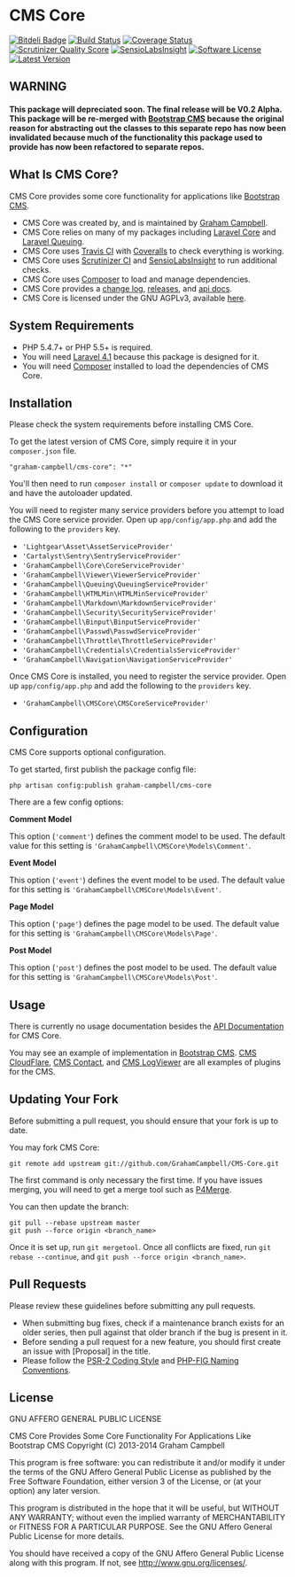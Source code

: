 CMS Core
========


[![Bitdeli Badge](https://d2weczhvl823v0.cloudfront.net/GrahamCampbell/CMS-Core/trend.png)](https://bitdeli.com/free "Bitdeli Badge")
[![Build Status](https://travis-ci.org/GrahamCampbell/CMS-Core.png)](https://travis-ci.org/GrahamCampbell/CMS-Core)
[![Coverage Status](https://coveralls.io/repos/GrahamCampbell/CMS-Core/badge.png)](https://coveralls.io/r/GrahamCampbell/CMS-Core)
[![Scrutinizer Quality Score](https://scrutinizer-ci.com/g/GrahamCampbell/CMS-Core/badges/quality-score.png?s=abade2f7af64ae1b36516618be72c26f9fd560bc)](https://scrutinizer-ci.com/g/GrahamCampbell/CMS-Core)
[![SensioLabsInsight](https://insight.sensiolabs.com/projects/4704d948-2c7e-46c6-8d28-2c93594a600e/mini.png)](https://insight.sensiolabs.com/projects/4704d948-2c7e-46c6-8d28-2c93594a600e)
[![Software License](https://poser.pugx.org/graham-campbell/cms-core/license.png)](https://github.com/GrahamCampbell/CMS-Core/blob/master/LICENSE.md)
[![Latest Version](https://poser.pugx.org/graham-campbell/cms-core/v/stable.png)](https://packagist.org/packages/graham-campbell/cms-core)


## WARNING

#### This package will depreciated soon. The final release will be V0.2 Alpha. This package will be re-merged with [Bootstrap CMS](https://github.com/GrahamCampbell/Bootstrap-CMS) because the original reason for abstracting out the classes to this separate repo has now been invalidated because much of the functionality this package used to provide has now been refactored to separate repos.


## What Is CMS Core?

CMS Core provides some core functionality for applications like [Bootstrap CMS](https://github.com/GrahamCampbell/Bootstrap-CMS).

* CMS Core was created by, and is maintained by [Graham Campbell](https://github.com/GrahamCampbell).
* CMS Core relies on many of my packages including [Laravel Core](https://github.com/GrahamCampbell/Laravel-Core) and [Laravel Queuing](https://github.com/GrahamCampbell/Laravel-Queuing).
* CMS Core uses [Travis CI](https://travis-ci.org/GrahamCampbell/CMS-Core) with [Coveralls](https://coveralls.io/r/GrahamCampbell/CMS-Core) to check everything is working.
* CMS Core uses [Scrutinizer CI](https://scrutinizer-ci.com/g/GrahamCampbell/CMS-Core) and [SensioLabsInsight](https://insight.sensiolabs.com/projects/4704d948-2c7e-46c6-8d28-2c93594a600e) to run additional checks.
* CMS Core uses [Composer](https://getcomposer.org) to load and manage dependencies.
* CMS Core provides a [change log](https://github.com/GrahamCampbell/CMS-Core/blob/master/CHANGELOG.md), [releases](https://github.com/GrahamCampbell/CMS-Core/releases), and [api docs](http://grahamcampbell.github.io/CMS-Core).
* CMS Core is licensed under the GNU AGPLv3, available [here](https://github.com/GrahamCampbell/CMS-Core/blob/master/LICENSE.md).


## System Requirements

* PHP 5.4.7+ or PHP 5.5+ is required.
* You will need [Laravel 4.1](http://laravel.com) because this package is designed for it.
* You will need [Composer](https://getcomposer.org) installed to load the dependencies of CMS Core.


## Installation

Please check the system requirements before installing CMS Core.

To get the latest version of CMS Core, simply require it in your `composer.json` file.

`"graham-campbell/cms-core": "*"`

You'll then need to run `composer install` or `composer update` to download it and have the autoloader updated.

You will need to register many service providers before you attempt to load the CMS Core service provider. Open up `app/config/app.php` and add the following to the `providers` key.

* `'Lightgear\Asset\AssetServiceProvider'`
* `'Cartalyst\Sentry\SentryServiceProvider'`
* `'GrahamCampbell\Core\CoreServiceProvider'`
* `'GrahamCampbell\Viewer\ViewerServiceProvider'`
* `'GrahamCampbell\Queuing\QueuingServiceProvider'`
* `'GrahamCampbell\HTMLMin\HTMLMinServiceProvider'`
* `'GrahamCampbell\Markdown\MarkdownServiceProvider'`
* `'GrahamCampbell\Security\SecurityServiceProvider'`
* `'GrahamCampbell\Binput\BinputServiceProvider'`
* `'GrahamCampbell\Passwd\PasswdServiceProvider'`
* `'GrahamCampbell\Throttle\ThrottleServiceProvider'`
* `'GrahamCampbell\Credentials\CredentialsServiceProvider'`
* `'GrahamCampbell\Navigation\NavigationServiceProvider'`

Once CMS Core is installed, you need to register the service provider. Open up `app/config/app.php` and add the following to the `providers` key.

* `'GrahamCampbell\CMSCore\CMSCoreServiceProvider'`


## Configuration

CMS Core supports optional configuration.

To get started, first publish the package config file:

    php artisan config:publish graham-campbell/cms-core

There are a few config options:

**Comment Model**

This option (`'comment'`) defines the comment model to be used. The default value for this setting is `'GrahamCampbell\CMSCore\Models\Comment'`.

**Event Model**

This option (`'event'`) defines the event model to be used. The default value for this setting is `'GrahamCampbell\CMSCore\Models\Event'`.

**Page Model**

This option (`'page'`) defines the page model to be used. The default value for this setting is `'GrahamCampbell\CMSCore\Models\Page'`.

**Post Model**

This option (`'post'`) defines the post model to be used. The default value for this setting is `'GrahamCampbell\CMSCore\Models\Post'`.


## Usage

There is currently no usage documentation besides the [API Documentation](http://grahamcampbell.github.io/CMS-Core) for CMS Core.

You may see an example of implementation in [Bootstrap CMS](https://github.com/GrahamCampbell/Bootstrap-CMS). [CMS CloudFlare](https://github.com/GrahamCampbell/CMS-CloudFlare), [CMS Contact](https://github.com/GrahamCampbell/CMS-Contact), and [CMS LogViewer](https://github.com/GrahamCampbell/CMS-LogViewer) are all examples of plugins for the CMS.


## Updating Your Fork

Before submitting a pull request, you should ensure that your fork is up to date.

You may fork CMS Core:

    git remote add upstream git://github.com/GrahamCampbell/CMS-Core.git

The first command is only necessary the first time. If you have issues merging, you will need to get a merge tool such as [P4Merge](http://perforce.com/product/components/perforce_visual_merge_and_diff_tools).

You can then update the branch:

    git pull --rebase upstream master
    git push --force origin <branch_name>

Once it is set up, run `git mergetool`. Once all conflicts are fixed, run `git rebase --continue`, and `git push --force origin <branch_name>`.


## Pull Requests

Please review these guidelines before submitting any pull requests.

* When submitting bug fixes, check if a maintenance branch exists for an older series, then pull against that older branch if the bug is present in it.
* Before sending a pull request for a new feature, you should first create an issue with [Proposal] in the title.
* Please follow the [PSR-2 Coding Style](https://github.com/php-fig/fig-standards/blob/master/accepted/PSR-2-coding-style-guide.md) and [PHP-FIG Naming Conventions](https://github.com/php-fig/fig-standards/blob/master/bylaws/002-psr-naming-conventions.md).


## License

GNU AFFERO GENERAL PUBLIC LICENSE

CMS Core Provides Some Core Functionality For Applications Like Bootstrap CMS
Copyright (C) 2013-2014  Graham Campbell

This program is free software: you can redistribute it and/or modify
it under the terms of the GNU Affero General Public License as published by
the Free Software Foundation, either version 3 of the License, or
(at your option) any later version.

This program is distributed in the hope that it will be useful,
but WITHOUT ANY WARRANTY; without even the implied warranty of
MERCHANTABILITY or FITNESS FOR A PARTICULAR PURPOSE.  See the
GNU Affero General Public License for more details.

You should have received a copy of the GNU Affero General Public License
along with this program.  If not, see <http://www.gnu.org/licenses/>.
